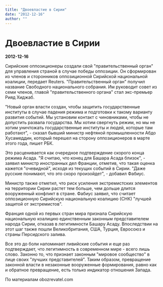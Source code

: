 ```yaml
---
title: "Двоевластие в Сирии"
date: "2012-12-16"
author: ""
---
```


# Двоевластие в Сирии

**2012-12-16** 

Сирийские оппозиционеры создали свой "правительственный орган" для управления страной в случае победы оппозиции. Он сформирован из членов и сторонников оппозиционной Сирийской национальной коалиции, передает Reuters. "Правительственный орган" получил название Свободного национального собрания. Им руководит совет из семи членов, главой "правительственного органа" стал экс-премьер Рияд Хиджаб.

 "Новый орган власти создан, чтобы защитить государственные институты в случае падения режима и подготовки к такому варианту развития событий. Мы установим контакт с чиновниками, чтобы не допустить развала государства. Мы хотим свергнуть режим, но мы не хотим уничтожать государственные институты и людей, которые там работают", - сказал бывший министр нефтяной промышленности Абдо Хусамеддин, который перешел на сторону оппозиционеров в марте этого года, пишет РБК.

Это расценивается как очередное подтверждение скорого конца режима Асада. "Я считаю, что конец для Башара Асада близок", - заявил министр иностранных дел Франции, отметив, что такая оценка кажется "очевидной", исходя из текущих событий в Сирии. "Даже русские понимают, что это скоро произойдет", - добавил Фабиус.

Министр также отметил, что риск усиления экстремистских элементов на территории Сирии растет тем больше, чем дольше длится вооруженный конфликт в стране. Фабиус заявил, что считает оппозиционную Сирийскую национальную коалицию (СНК) "лучшей защитой от экстремистов".

Франция одной из первых стран мира признала Сирийскую национальную коалицию единственным законным представителем народа Сирии, отказав в легитимности Башару Асаду. Впоследствии на этот шаг также пошли Великобритания, США, Турция, Евросоюз и страны Персидского залива.

Все это до боли напоминает ливийские события и еще раз подтверждает, что легитимность в современном мире - всего лишь слово. Законно то, что признает законным "мировое сообщество" в лице своих "лучших представителей". Таким образом, превращение законной власти в незаконные вооруженные формирования, равно как и обратное превращение, есть только индикатор отношения Запада.

По материалам obozrevatel.com